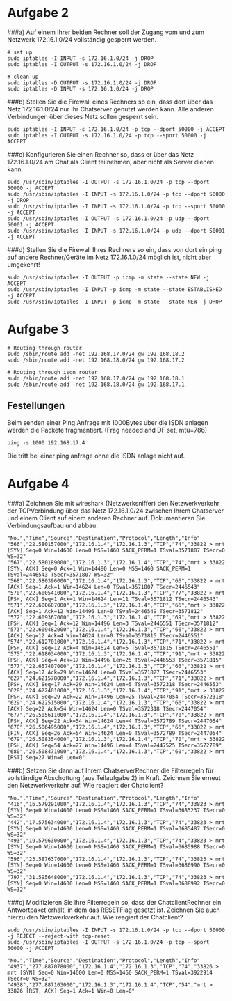 # Aufgabe 2

###a)
Auf einem Ihrer beiden Rechner soll der Zugang vom und zum Netzwerk 172.16.1.0/24 vollständig gesperrt werden.

	# set up
	sudo iptables -I INPUT -s 172.16.1.0/24 -j DROP
	sudo iptables -I OUTPUT -s 172.16.1.0/24 -j DROP

	# clean up
	sudo iptables -D OUTPUT -s 172.16.1.0/24 -j DROP
	sudo iptables -D INPUT -s 172.16.1.0/24 -j DROP

###b)
Stellen Sie die Firewall eines Rechners so ein, dass dort über das Netz 172.16.1.0/24 nur Ihr Chatserver genutzt werden kann. Alle anderen Verbindungen über dieses Netz sollen gesperrt sein.

	sudo iptables -I INPUT -s 172.16.1.0/24 -p tcp --dport 50000 -j ACCEPT
	sudo iptables -I OUTPUT -s 172.16.1.0/24 -p tcp --sport 50000 -j ACCEPT
	
###c)
Konfigurieren Sie einen Rechner so, dass er über das Netz 172.16.1.0/24 am Chat als Client teilnehmen, aber nicht als Server dienen kann.

	sudo /usr/sbin/iptables -I OUTPUT -s 172.16.1.0/24 -p tcp --dport 50000 -j ACCEPT
	sudo /usr/sbin/iptables -I INPUT -s 172.16.1.0/24 -p tcp --dport 50000 -j DROP	
	sudo /usr/sbin/iptables -I INPUT -s 172.16.1.0/24 -p tcp --sport 50000 -j ACCEPT
	sudo /usr/sbin/iptables -I OUTPUT -s 172.16.1.0/24 -p udp --dport 50001 -j ACCEPT
	sudo /usr/sbin/iptables -I INPUT -s 172.16.1.0/24 -p udp --dport 50001 -j ACCEPT

###d)
Stellen Sie die Firewall Ihres Rechners so ein, dass von dort ein ping auf andere Rechner/Geräte im Netz 172.16.1.0/24 möglich ist, nicht aber umgekehrt!

	sudo /usr/sbin/iptables -I OUTPUT -p icmp -m state --state NEW -j ACCEPT
	sudo /usr/sbin/iptables -I INPUT -p icmp -m state --state ESTABLISHED -j ACCEPT
	sudo /usr/sbin/iptables -I INPUT -p icmp -m state --state NEW -j DROP

# Aufgabe 3

	# Routing through router
	sudo /sbin/route add -net 192.168.17.0/24 gw 192.168.18.2
	sudo /sbin/route add -net 192.168.18.0/24 gw 192.168.17.2

	# Routing through isdn router
	sudo /sbin/route add -net 192.168.17.0/24 gw 192.168.18.1
	sudo /sbin/route add -net 192.168.18.0/24 gw 192.168.17.1

## Festellungen
Beim senden einer Ping Anfrage mit 1000Bytes uber die ISDN anlagen werden die Packete fragmentiert. (Frag needed and DF set, mtu=786)

`ping -s 1000 192.168.17.4`

Die tritt bei einer ping anfrage ohne die ISDN anlage nicht auf.

# Aufgabe 4

###a)
Zeichnen Sie mit wireshark (Netzwerksniffer) den Netzwerkverkehr der TCP­Verbindung über das Netz 172.16.1.0/24 zwischen Ihrem Chatserver und einem Client auf einem anderen Rechner auf. Dokumentieren Sie Verbindungsaufbau und ­abbau.

	"No.","Time","Source","Destination","Protocol","Length","Info"
	"566","22.580157000","172.16.1.4","172.16.1.3","TCP","74","33822 > mrt [SYN] Seq=0 Win=14600 Len=0 MSS=1460 SACK_PERM=1 TSval=3571807 TSecr=0 WS=32"
	"567","22.580189000","172.16.1.3","172.16.1.4","TCP","74","mrt > 33822 [SYN, ACK] Seq=0 Ack=1 Win=14480 Len=0 MSS=1460 SACK_PERM=1 TSval=2446543 TSecr=3571807 WS=32"
	"568","22.580396000","172.16.1.4","172.16.1.3","TCP","66","33822 > mrt [ACK] Seq=1 Ack=1 Win=14624 Len=0 TSval=3571807 TSecr=2446543"
	"570","22.600541000","172.16.1.4","172.16.1.3","TCP","77","33822 > mrt [PSH, ACK] Seq=1 Ack=1 Win=14624 Len=11 TSval=3571812 TSecr=2446543"
	"571","22.600607000","172.16.1.3","172.16.1.4","TCP","66","mrt > 33822 [ACK] Seq=1 Ack=12 Win=14496 Len=0 TSval=2446549 TSecr=3571812"
	"572","22.609367000","172.16.1.3","172.16.1.4","TCP","69","mrt > 33822 [PSH, ACK] Seq=1 Ack=12 Win=14496 Len=3 TSval=2446551 TSecr=3571812"
	"573","22.609482000","172.16.1.4","172.16.1.3","TCP","66","33822 > mrt [ACK] Seq=12 Ack=4 Win=14624 Len=0 TSval=3571815 TSecr=2446551"
	"574","22.612701000","172.16.1.4","172.16.1.3","TCP","71","33822 > mrt [PSH, ACK] Seq=12 Ack=4 Win=14624 Len=5 TSval=3571815 TSecr=2446551"
	"575","22.618034000","172.16.1.3","172.16.1.4","TCP","91","mrt > 33822 [PSH, ACK] Seq=4 Ack=17 Win=14496 Len=25 TSval=2446553 TSecr=3571815"
	"577","22.657407000","172.16.1.4","172.16.1.3","TCP","66","33822 > mrt [ACK] Seq=17 Ack=29 Win=14624 Len=0 TSval=3571827 TSecr=2446553"
	"627","24.621578000","172.16.1.4","172.16.1.3","TCP","71","33822 > mrt [PSH, ACK] Seq=17 Ack=29 Win=14624 Len=5 TSval=3572318 TSecr=2446553"
	"628","24.622401000","172.16.1.3","172.16.1.4","TCP","91","mrt > 33822 [PSH, ACK] Seq=29 Ack=22 Win=14496 Len=25 TSval=2447054 TSecr=3572318"
	"629","24.622515000","172.16.1.4","172.16.1.3","TCP","66","33822 > mrt [ACK] Seq=22 Ack=54 Win=14624 Len=0 TSval=3572318 TSecr=2447054"
	"677","26.505611000","172.16.1.4","172.16.1.3","TCP","70","33822 > mrt [PSH, ACK] Seq=22 Ack=54 Win=14624 Len=4 TSval=3572789 TSecr=2447054"
	"678","26.506495000","172.16.1.4","172.16.1.3","TCP","66","33822 > mrt [FIN, ACK] Seq=26 Ack=54 Win=14624 Len=0 TSval=3572789 TSecr=2447054"
	"679","26.508354000","172.16.1.3","172.16.1.4","TCP","70","mrt > 33822 [PSH, ACK] Seq=54 Ack=27 Win=14496 Len=4 TSval=2447525 TSecr=3572789"
	"680","26.508471000","172.16.1.4","172.16.1.3","TCP","60","33822 > mrt [RST] Seq=27 Win=0 Len=0"
	
###b)
Setzen Sie dann auf Ihrem Chatserver­Rechner die Filterregeln für vollständige Abschottung (aus Teilaufgabe 2) in Kraft. Zeichnen Sie erneut den Netzwerkverkehr auf. Wie reagiert der Chatclient?

	"No.","Time","Source","Destination","Protocol","Length","Info"
	"416","16.579291000","172.16.1.4","172.16.1.3","TCP","74","33823 > mrt [SYN] Seq=0 Win=14600 Len=0 MSS=1460 SACK_PERM=1 TSval=3685237 TSecr=0 WS=32"
	"442","17.575634000","172.16.1.4","172.16.1.3","TCP","74","33823 > mrt [SYN] Seq=0 Win=14600 Len=0 MSS=1460 SACK_PERM=1 TSval=3685487 TSecr=0 WS=32"
	"493","19.579630000","172.16.1.4","172.16.1.3","TCP","74","33823 > mrt [SYN] Seq=0 Win=14600 Len=0 MSS=1460 SACK_PERM=1 TSval=3685988 TSecr=0 WS=32"
	"596","23.587637000","172.16.1.4","172.16.1.3","TCP","74","33823 > mrt [SYN] Seq=0 Win=14600 Len=0 MSS=1460 SACK_PERM=1 TSval=3686990 TSecr=0 WS=32"
	"797","31.595648000","172.16.1.4","172.16.1.3","TCP","74","33823 > mrt [SYN] Seq=0 Win=14600 Len=0 MSS=1460 SACK_PERM=1 TSval=3688992 TSecr=0 WS=32"
	
###c)
Modifizieren Sie Ihre Filterregeln so, dass der Chatclient­Rechner ein Antwortpaket erhält, in dem das RESET­Flag gesetzt ist. Zeichnen Sie auch hierzu den Netzwerkverkehr auf. Wie reagiert der Chatclient?

	sudo /usr/sbin/iptables -I INPUT -s 172.16.1.0/24 -p tcp --dport 50000 -j REJECT --reject-with tcp-reset
	sudo /usr/sbin/iptables -I OUTPUT -s 172.16.1.0/24 -p tcp --sport 50000 -j ACCEPT

	"No.","Time","Source","Destination","Protocol","Length","Info"
	"4937","277.887078000","172.16.1.4","172.16.1.3","TCP","74","33826 > mrt [SYN] Seq=0 Win=14600 Len=0 MSS=1460 SACK_PERM=1 TSval=3922914 TSecr=0 WS=32"
	"4938","277.887103000","172.16.1.3","172.16.1.4","TCP","54","mrt > 33826 [RST, ACK] Seq=1 Ack=1 Win=0 Len=0"
